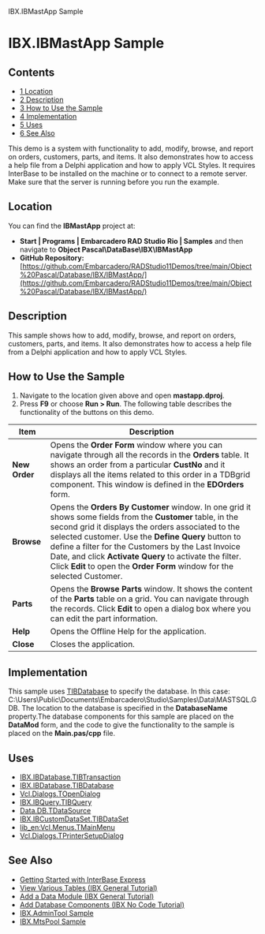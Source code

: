 IBX.IBMastApp Sample[]()
# IBX.IBMastApp Sample 



## Contents



* [1 Location](#Location)
* [2 Description](#Description)
* [3 How to Use the Sample](#How_to_Use_the_Sample)
* [4 Implementation](#Implementation)
* [5 Uses](#Uses)
* [6 See Also](#See_Also)

This demo is a system with functionality to add, modify, browse, and report on orders, customers, parts, and items. It also demonstrates how to access a help file from a Delphi application and how to apply VCL Styles. It requires InterBase to be installed on the machine or to connect to a remote server. Make sure that the server is running before you run the example. 

## Location 

You can find the **IBMastApp** project at:
* **Start | Programs | Embarcadero RAD Studio Rio | Samples** and then navigate to **Object Pascal\DataBase\IBX\IBMastApp**
* **GitHub Repository:**[https://github.com/Embarcadero/RADStudio11Demos/tree/main/Object%20Pascal/Database/IBX/IBMastApp/](https://github.com/Embarcadero/RADStudio11Demos/tree/main/Object%20Pascal/Database/IBX/IBMastApp/)

## Description 

This sample shows how to add, modify, browse, and report on orders, customers, parts, and items. It also demonstrates how to access a help file from a Delphi application and how to apply VCL Styles. 
## How to Use the Sample 


1.  Navigate to the location given above and open **mastapp.dproj**.
2.  Press **F9** or choose **Run > Run**.
The following table describes the functionality of the buttons on this demo.

| **Item**      | **Description**                                                                                                                                                                                                                                                                                                                                                                                                       |
| ------------- | --------------------------------------------------------------------------------------------------------------------------------------------------------------------------------------------------------------------------------------------------------------------------------------------------------------------------------------------------------------------------------------------------------------------- |
| **New Order** | Opens the **Order Form** window where you can navigate through all the records in the **Orders** table. It shows an order from a particular **CustNo** and it displays all the items related to this order in a TDBgrid component. This window is defined in the **EDOrders** form.                                                                                                                                   |
| **Browse**    | Opens the **Orders By Customer** window. In one grid it shows some fields from the **Customer** table, in the second grid it displays the orders associated to the selected customer. Use the **Define Query** button to define a filter for the Customers by the Last Invoice Date, and click **Activate Query** to activate the filter. Click **Edit** to open the **Order Form** window for the selected Customer. |
| **Parts**     | Opens the **Browse Parts** window. It shows the content of the **Parts** table on a grid. You can navigate through the records. Click **Edit** to open a dialog box where you can edit the part information.                                                                                                                                                                                                          |
| **Help**      | Opens the Offline Help for the application.                                                                                                                                                                                                                                                                                                                                                                           |
| **Close**     | Closes the application.                                                                                                                                                                                                                                                                                                                                                                                               |


## Implementation 

This sample uses [TIBDatabase](http://docwiki.embarcadero.com/Libraries/en/IBX.IBDatabase.TIBDatabase) to specify the database. In this case: C:\Users\Public\Documents\Embarcadero\Studio\\Samples\Data\MASTSQL.GDB. The location to the database is specified in the **DatabaseName** property.The database components for this sample are placed on the **DataMod** form, and the code to give the functionality to the sample is placed on the **Main.pas/cpp** file.

## Uses 


* [IBX.IBDatabase.TIBTransaction](http://docwiki.embarcadero.com/Libraries/en/IBX.IBDatabase.TIBTransaction)
* [IBX.IBDatabase.TIBDatabase](http://docwiki.embarcadero.com/Libraries/en/IBX.IBDatabase.TIBDatabase)
* [Vcl.Dialogs.TOpenDialog](http://docwiki.embarcadero.com/Libraries/en/Vcl.Dialogs.TOpenDialog)
* [IBX.IBQuery.TIBQuery](http://docwiki.embarcadero.com/Libraries/en/IBX.IBQuery.TIBQuery)
* [Data.DB.TDataSource](http://docwiki.embarcadero.com/Libraries/en/Data.DB.TDataSource)
* [IBX.IBCustomDataSet.TIBDataSet](http://docwiki.embarcadero.com/Libraries/en/IBX.IBCustomDataSet.TIBDataSet)
* [lib_en:Vcl.Menus.TMainMenu](http://docwiki.embarcadero.com/Libraries/en/Vcl.Menus.TMainMenu)
* [Vcl.Dialogs.TPrinterSetupDialog](http://docwiki.embarcadero.com/Libraries/en/Vcl.Dialogs.TPrinterSetupDialog)

## See Also 


* [Getting Started with InterBase Express](http://docwiki.embarcadero.com/RADStudio/en/Getting_Started_with_InterBase_Express)
* [View Various Tables (IBX General Tutorial)](http://docwiki.embarcadero.com/RADStudio/en/View_Various_Tables_(IBX_General_Tutorial))
* [Add a Data Module (IBX General Tutorial)](http://docwiki.embarcadero.com/RADStudio/en/Add_a_Data_Module_(IBX_General_Tutorial))
* [Add Database Components (IBX No Code Tutorial)](http://docwiki.embarcadero.com/RADStudio/en/Add_Database_Components_(IBX_No_Code_Tutorial))
* [IBX.AdminTool Sample](http://docwiki.embarcadero.com/CodeExamples/en/IBX.AdminTool_Sample)
* [IBX.MtsPool Sample](http://docwiki.embarcadero.com/CodeExamples/en/IBX.MtsPool_Sample)





